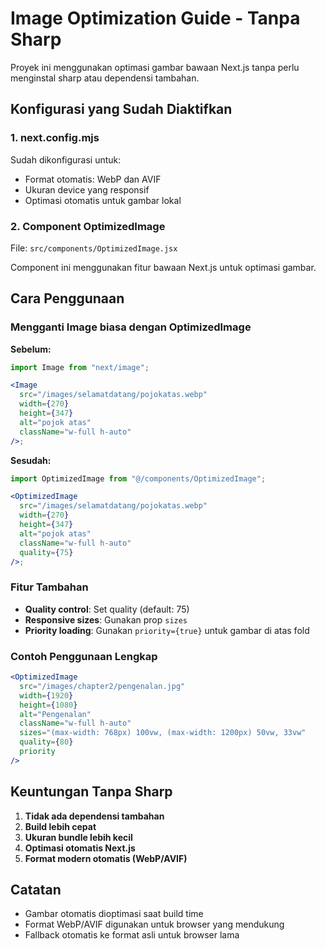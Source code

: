 # Image Optimization Guide - Tanpa Sharp

Proyek ini menggunakan optimasi gambar bawaan Next.js tanpa perlu menginstal sharp atau dependensi tambahan.

## Konfigurasi yang Sudah Diaktifkan

### 1. next.config.mjs

Sudah dikonfigurasi untuk:

- Format otomatis: WebP dan AVIF
- Ukuran device yang responsif
- Optimasi otomatis untuk gambar lokal

### 2. Component OptimizedImage

File: `src/components/OptimizedImage.jsx`

Component ini menggunakan fitur bawaan Next.js untuk optimasi gambar.

## Cara Penggunaan

### Mengganti Image biasa dengan OptimizedImage

**Sebelum:**

```jsx
import Image from "next/image";

<Image
  src="/images/selamatdatang/pojokatas.webp"
  width={270}
  height={347}
  alt="pojok atas"
  className="w-full h-auto"
/>;
```

**Sesudah:**

```jsx
import OptimizedImage from "@/components/OptimizedImage";

<OptimizedImage
  src="/images/selamatdatang/pojokatas.webp"
  width={270}
  height={347}
  alt="pojok atas"
  className="w-full h-auto"
  quality={75}
/>;
```

### Fitur Tambahan

- **Quality control**: Set quality (default: 75)
- **Responsive sizes**: Gunakan prop `sizes`
- **Priority loading**: Gunakan `priority={true}` untuk gambar di atas fold

### Contoh Penggunaan Lengkap

```jsx
<OptimizedImage
  src="/images/chapter2/pengenalan.jpg"
  width={1920}
  height={1080}
  alt="Pengenalan"
  className="w-full h-auto"
  sizes="(max-width: 768px) 100vw, (max-width: 1200px) 50vw, 33vw"
  quality={80}
  priority
/>
```

## Keuntungan Tanpa Sharp

1. **Tidak ada dependensi tambahan**
2. **Build lebih cepat**
3. **Ukuran bundle lebih kecil**
4. **Optimasi otomatis Next.js**
5. **Format modern otomatis (WebP/AVIF)**

## Catatan

- Gambar otomatis dioptimasi saat build time
- Format WebP/AVIF digunakan untuk browser yang mendukung
- Fallback otomatis ke format asli untuk browser lama
